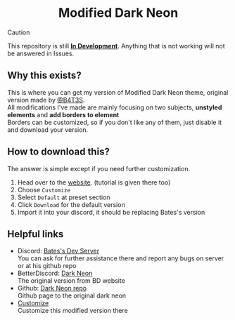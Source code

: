 <h1 align="center">Modified Dark Neon</h1>

> [!CAUTION] 
> This repository is still **<ins>In Development</ins>**. Anything that is not working will not be answered in Issues. 

<h2>Why this exists?</h2>

This is where you can get my version of Modified Dark Neon theme, original version made by [@B4T3S](https://github.com/B4T3S).<br>
All modifications I've made are mainly focusing on two subjects, **unstyled elements** and **add borders to element**<br>
Borders can be customized, so if you don't like any of them, just disable it and download your version.

<h2>How to download this?</h2>

The answer is simple except if you need further customization. 
1. Head over to the [website](). (tutorial is given there too)
2. Choose `Customize`
3. Select `Default` at preset section
4. Click `Download` for the default version
5. Import it into your discord, it should be replacing Bates's version

<h2>Helpful links</h2>

- Discord: [Bates's Dev Server]() <br>
  You can ask for further assistance there and report any bugs on server or at his github repo
- BetterDiscord: [Dark Neon](https://betterdiscord.app/theme/Dark%20Neon) <br>
  The original version from BD website
- Github: [Dark Neon repo](https://github.com/B4T3S/DiscordDarkNeon/) <br>
  Github page to the original dark neon
- [Customize]() <br>
  Customize this modified version there
